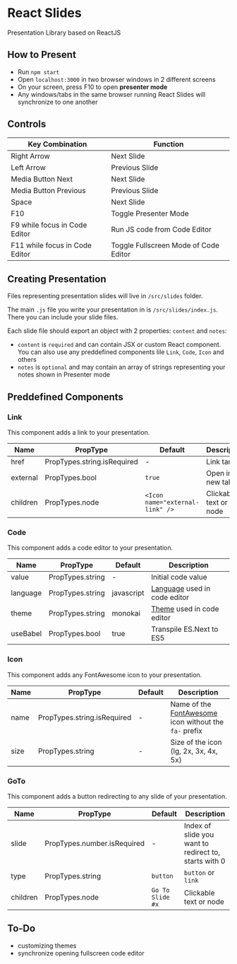 # React Slides
Presentation Library based on ReactJS

## How to Present
- Run `npm start`
- Open `localhost:3000` in two browser windows in 2 different screens
- On your screen, press F10 to open **presenter mode**
- Any windows/tabs in the same browser running React Slides will synchronize to one another

## Controls
|Key Combination|Function|
|---|---|
|Right Arrow|Next Slide|
|Left Arrow|Previous Slide|
|Media Button Next|Next Slide|
|Media Button Previous|Previous Slide|
|Space|Next Slide|
|F10|Toggle Presenter Mode|
|F9 while focus in Code Editor|Run JS code from Code Editor|
|F11 while focus in Code Editor|Toggle Fullscreen Mode of Code Editor|

## Creating Presentation
Files representing presentation slides will live in `/src/slides` folder.

The main `.js` file you write your presentation in is `/src/slides/index.js`. There you can include your slide files.

Each slide file should export an object with 2 properties: `content` and `notes`: 
- `content` is `required` and can contain JSX or custom React component. You can also use any preddefined components lile `Link`, `Code`, `Icon` and others
- `notes` is `optional` and may contain an array of strings representing your notes shown in Presenter mode

## Preddefined Components
### Link
This component adds a link to your presentation.

|Name|PropType|Default|Description|
|---|---|---|---|
| href | PropTypes.string.isRequired | - | Link target |
| external | PropTypes.bool | `true` | Open in new tab |
| children | PropTypes.node | `<Icon name="external-link" />` | Clickable text or node |

### Code
This component adds a code editor to your presentation.

|Name|PropType|Default|Description|
|---|---|---|---|
| value | PropTypes.string | - | Initial code value |
| language | PropTypes.string | javascript | [Language](https://codemirror.net/mode/index.html) used in code editor |
| theme | PropTypes.string | monokai | [Theme](https://codemirror.net/theme/) used in code editor |
| useBabel | PropTypes.bool | true | Transpile ES.Next to ES5  |

### Icon
This component adds any FontAwesome icon to your presentation.

|Name|PropType|Default|Description|
|---|---|---|---|
| name | PropTypes.string.isRequired | - | Name of the [FontAwesome](https://fortawesome.github.io/Font-Awesome/icons/) icon without the `fa-` prefix |
| size | PropTypes.string | - | Size of the icon (lg, 2x, 3x, 4x, 5x) |

### GoTo
This component adds a button redirecting to any slide of your presentation.

|Name|PropType|Default|Description|
|---|---|---|---|
| slide | PropTypes.number.isRequired | - | Index of slide you want to redirect to, starts with 0 |
| type | PropTypes.string | `button` | `button` or `link` |
| children | PropTypes.node | `Go To Slide #x` | Clickable text or node |

## To-Do
- customizing themes
- synchronize opening fullscreen code editor
